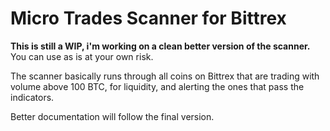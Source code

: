 # Micro Trades Scanner for Bittrex

__This is still a WIP, i'm working on a clean better version of the scanner.__
You can use as is at your own risk.

The scanner basically runs through all coins on Bittrex that are trading with volume above 100 BTC, for liquidity, and alerting the ones that pass the indicators.

Better documentation will follow the final version.
